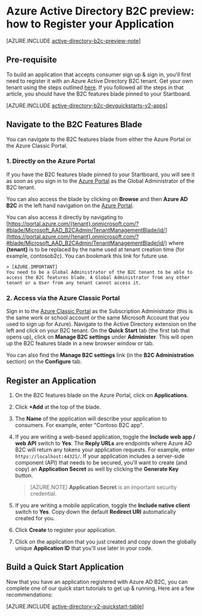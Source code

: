 <properties
	pageTitle="Azure Active Directory B2C preview: Application registration | Microsoft Azure"
	description="How to register your application with Azure Active Directory B2C"
	services="active-directory-b2c"
	documentationCenter=""
	authors="swkrish"
	manager="mbaldwin"
	editor="bryanla"/>

<tags
	ms.service="active-directory-b2c"
	ms.workload="identity"
	ms.tgt_pltfrm="na"
	ms.devlang="na"
	ms.topic="article"
	ms.date="12/22/2015"
	ms.author="swkrish"/>

# Azure Active Directory B2C preview: how to Register your Application

[AZURE.INCLUDE [active-directory-b2c-preview-note](../../includes/active-directory-b2c-preview-note.md)]

## Pre-requisite

To build an application that accepts consumer sign up & sign in, you'll first need to register it with an Azure Active Directory B2C tenant. Get your own tenant using the steps outlined [here](active-directory-b2c-get-started.md). If you followed all the steps in that article, you should have the B2C features blade pinned to your Startboard.

[AZURE.INCLUDE [active-directory-b2c-devquickstarts-v2-apps](../../includes/active-directory-b2c-devquickstarts-v2-apps.md)]

## Navigate to the B2C Features Blade

You can navigate to the B2C features blade from either the Azure Portal or the Azure Classic Portal.

### 1. Directly on the Azure Portal

If you have the B2C features blade pinned to your Startboard, you will see it as soon as you sign in to the [Azure Portal](https://portal.azure.com/) as the Global Administrator of the B2C tenant.

You can also access the blade by clicking on **Browse** and then **Azure AD B2C** in the left hand navigation on the [Azure Portal](https://portal.azure.com/).

You can also access it directly by navigating to [https://portal.azure.com/{tenant}.onmicrosoft.com/?#blade/Microsoft_AAD_B2CAdmin/TenantManagementBlade/id/](https://portal.azure.com/{tenant}.onmicrosoft.com/?#blade/Microsoft_AAD_B2CAdmin/TenantManagementBlade/id/) where **{tenant}** is to be replaced by the name used at tenant creation time (for example, contosob2c). You can bookmark this link for future use.

    > [AZURE.IMPORTANT]
    You need to be a Global Administrator of the B2C tenant to be able to access the B2C features blade. A Global Administrator from any other tenant or a User from any tenant cannot access it.

### 2. Access via the Azure Classic Portal

Sign in to the [Azure Classic Portal](https://manage.windowsazure.com/) as the Subscription Administrator (this is the same work or school account or the same Microsoft Account that you used to sign up for Azure). Navigate to the Active Directory extension on the left and click on your B2C tenant. On the **Quick Start** tab (the first tab that opens up), click on **Manage B2C settings** under **Administer**. This will open up the B2C features blade in a new browser window or tab.

You can also find the **Manage B2C settings** link (in the **B2C Administration** section) on the **Configure** tab.

## Register an Application

1. On the B2C features blade on the Azure Portal, click on **Applications**.
2. Click **+Add** at the top of the blade.
3. The **Name** of the application will describe your application to consumers. For example, enter "Contoso B2C app".
4. If you are writing a web-based application, toggle the **Include web app / web API** switch to **Yes**. The **Reply URLs** are endpoints where Azure AD B2C will return any tokens your application requests. For example, enter `https://localhost:44321/`. If your application includes a server-side component (API) that needs to be secured, you'll want to create (and copy) an **Application Secret** as well by clicking the **Generate Key** button.

    > [AZURE.NOTE]
    **Application Secret** is an important security credential.

5. If you are writing a mobile application, toggle the **Include native client** switch to **Yes**. Copy down the default **Redirect URI** automatically created for you.
6. Click **Create** to register your application.
7. Click on the application that you just created and copy down the globally unique **Application ID** that you'll use later in your code.

## Build a Quick Start Application

Now that you have an application registered with Azure AD B2C, you can complete one of our quick start tutorials to get up & running. Here are a few recommendations:

[AZURE.INCLUDE [active-directory-v2-quickstart-table](../../includes/active-directory-b2c-quickstart-table.md)]
